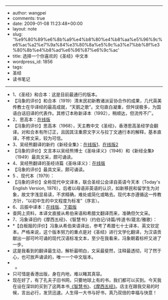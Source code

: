 - --
- author: wangpei
- comments: true
- date: 2009-01-08 11:23:48+00:00
- layout: note
- slug: '%e9%80%89%e6%8b%a9%e4%b8%80%e4%b8%aa%e5%96%9c%e6%ac%a2%e7%9a%84%e3%80%8a%e5%9c%a3%e7%bb%8f%e3%80%8b%e4%b8%ad%e6%96%87%e6%9c%ac'
- title: 选择一个你喜欢的《圣经》中文本
- wordpress_id: 1856
- tags:
- 圣经
- 读书笔记
- --
- 1、《圣经》和合本：这是目前最通行的版本。
- 【冯象的评价】和合本（1919）清末民初新教诸派妥协合作的成果，几代英美传教士在华译经的最高成就，“天鹅之歌”。文句直白凝重，但舛误极多，为国语白话旧译的代表作。其修订本称新译本（1992），稍顺达，但流传不广。
- 2、思高本：[在线版](http://www.tianzhujiao.org/bible/)
- 【冯象的评价】思高本（1968），天主教中文《圣经》，香港思高圣经学会翻译。对和合本有所订正，且因其注重原文字义与拉丁文通行本的解释，基本直译，不修文采，较为可信。
- 3、吴经熊翻译的新约《新经全集》：[在线版1](http://jesus.tw/New_Testament)、[在线版2](http://www.ccccn.org/load/shu/xjqj/)
- 【冯象的评价】文言本以吴经熊博士《圣咏译义》（1946）和《新经全集》（1949）最具文采，颇可诵读。
- 4、吴经熊翻译的圣经诗篇《圣咏译义》：[在线版](http://jesus.tw/Psalms)
- 【冯象的评价】最具文采，颇可诵读。
- 5 、现代本（1979）：
- 【冯象的评价】全称现代中文译本，联合圣经公会译自英语今天本（Today's English Version, 1976），后者以母语非英语的认识，如新移民和留学生为对象，故文字浅显易读，不求精确，难处或简化或略去。现代本亦遵循这一传教方针，“以初中生的中文程度为标准”（序言）。
- 6、吕振中译本：[在线版](http://www.cclw.net/Bible/LzzBible/)、[下载版](http://www.edzx.com/Soft/Class1/Class84/200412/599.html)
- 查网上资料，本译文直接从希伯来语和希腊文翻译而来，准确但欠文采。
- 7、冯象译旧约《摩西五经》、《智慧书》（约伯记/诗篇/传道书/箴言/雅歌）：
- *【白板报的评价】冯象从希伯来语译出，参考了希腊七十士译本、英文钦定本。严格来说，这个版本努力的重点是对《圣经》进行文学化翻译，为汉语贡献出一部可吟可诵的现代汉语标准文本，至少在我看来，冯象朝着标杆又进了一步。
- 这是我看到的翻译最生动，解析最明白，文采最斐然，注释最透彻，可了然于心，也可放声诵读的，唯一一个中文版本。
- *
- 只可惜是香港出版，身在内地，难以睹其真容。
- 现在好了，有了孔夫子旧书网，只要地球上有的书，我们都可以买到。今天我在设在深圳的买到了这两本书[《智慧书》](http://www.kongfz.com/bookstore/1707/book_55848698.html)、[《摩西五经》](http://www.kongfz.com/bookstore/1707/book_55848676.html)。店主在跟我交易的时候，言出必行，发货迅速。人生得一大书与好书，真乃双倍的幸福与快意！
